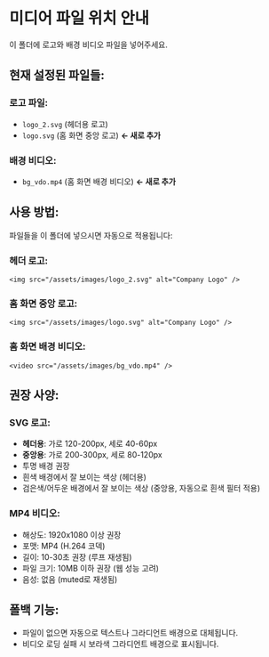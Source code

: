 # 미디어 파일 위치 안내

이 폴더에 로고와 배경 비디오 파일을 넣어주세요.

## 현재 설정된 파일들:

### 로고 파일:
- `logo_2.svg` (헤더용 로고)
- `logo.svg` (홈 화면 중앙 로고) **← 새로 추가**

### 배경 비디오:
- `bg_vdo.mp4` (홈 화면 배경 비디오) **← 새로 추가**

## 사용 방법:
파일들을 이 폴더에 넣으시면 자동으로 적용됩니다:

### 헤더 로고:
```tsx
<img src="/assets/images/logo_2.svg" alt="Company Logo" />
```

### 홈 화면 중앙 로고:
```tsx
<img src="/assets/images/logo.svg" alt="Company Logo" />
```

### 홈 화면 배경 비디오:
```tsx
<video src="/assets/images/bg_vdo.mp4" />
```

## 권장 사양:

### SVG 로고:
- **헤더용**: 가로 120-200px, 세로 40-60px
- **중앙용**: 가로 200-300px, 세로 80-120px
- 투명 배경 권장
- 흰색 배경에서 잘 보이는 색상 (헤더용)
- 검은색/어두운 배경에서 잘 보이는 색상 (중앙용, 자동으로 흰색 필터 적용)

### MP4 비디오:
- 해상도: 1920x1080 이상 권장
- 포맷: MP4 (H.264 코덱)
- 길이: 10-30초 권장 (루프 재생됨)
- 파일 크기: 10MB 이하 권장 (웹 성능 고려)
- 음성: 없음 (muted로 재생됨)

## 폴백 기능:
- 파일이 없으면 자동으로 텍스트나 그라디언트 배경으로 대체됩니다.
- 비디오 로딩 실패 시 보라색 그라디언트 배경으로 표시됩니다.

